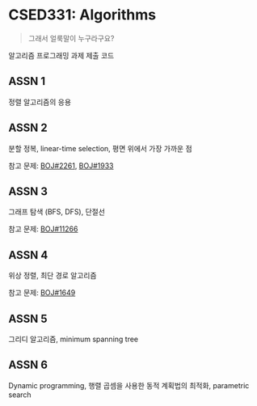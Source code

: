 # CSED331: Algorithms

> 그래서 얼룩말이 누구라구요?

알고리즘 프로그래밍 과제 제출 코드

## ASSN 1

정렬 알고리즘의 응용

## ASSN 2

분할 정복, linear-time selection, 평면 위에서 가장 가까운 점

참고 문제: [BOJ#2261](https://www.acmicpc.net/problem/2261), [BOJ#1933](https://www.acmicpc.net/problem/1933)

## ASSN 3

그래프 탐색 (BFS, DFS), 단절선

참고 문제: [BOJ#11266](https://www.acmicpc.net/problem/11266)

## ASSN 4

위상 정렬, 최단 경로 알고리즘

참고 문제: [BOJ#1649](https://www.acmicpc.net/problem/1649)

## ASSN 5

그리디 알고리즘, minimum spanning tree

## ASSN 6

Dynamic programming, 행렬 곱셈을 사용한 동적 계획법의 최적화, parametric search
